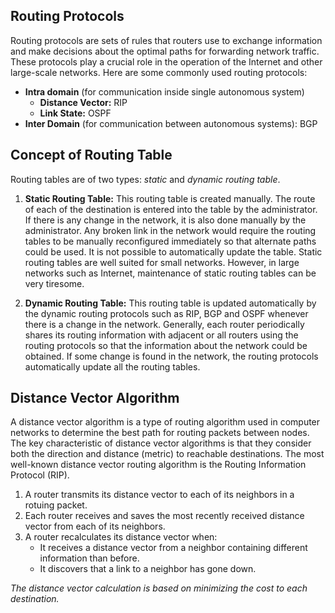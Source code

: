 ## Routing Protocols
Routing protocols are sets of rules that routers use to exchange information and make decisions about the optimal paths for forwarding network traffic. These protocols play a crucial role in the operation of the Internet and other large-scale networks. Here are some commonly used routing protocols:

- **Intra domain** (for communication inside single autonomous system)
  - **Distance Vector:** RIP
  - **Link State:** OSPF
- **Inter Domain** (for communication between autonomous systems): BGP


## Concept of Routing Table
Routing tables are of two types: _static_ and _dynamic routing table_.

1. **Static Routing Table:** This routing table is created manually. The route of each of the destination is entered into the table by the administrator. If there is any change in the network, it is also done manually by the administrator. Any broken link in the network would require the routing tables to be manually reconfigured immediately so that alternate paths could be used. It is not possible to automatically update the table. Static routing tables are well suited for small networks. However, in large networks such as Internet, maintenance of static routing tables can be very tiresome.

2. **Dynamic Routing Table:** This routing table is updated automatically by the dynamic routing protocols such as RIP, BGP and OSPF whenever there is a change in the network. Generally, each router periodically shares its routing information with adjacent or all routers using the routing protocols so that the information about the network could be obtained. If some change is found in the network, the routing protocols automatically update all the routing tables.


## Distance Vector Algorithm
A distance vector algorithm is a type of routing algorithm used in computer networks to determine the best path for routing packets between nodes. The key characteristic of distance vector algorithms is that they consider both the direction and distance (metric) to reachable destinations. The most well-known distance vector routing algorithm is the Routing Information Protocol (RIP).
1. A router transmits its distance vector to each of its neighbors in a rotuing packet.
2. Each router receives and saves the most recently received distance vector from each of its neighbors.
3. A router recalculates its distance vector when:
   - It receives a distance vector from a neighbor containing different information than before.
   - It discovers that a link to a neighbor has gone down.

_The  distance vector calculation is based on minimizing the cost to each destination._



